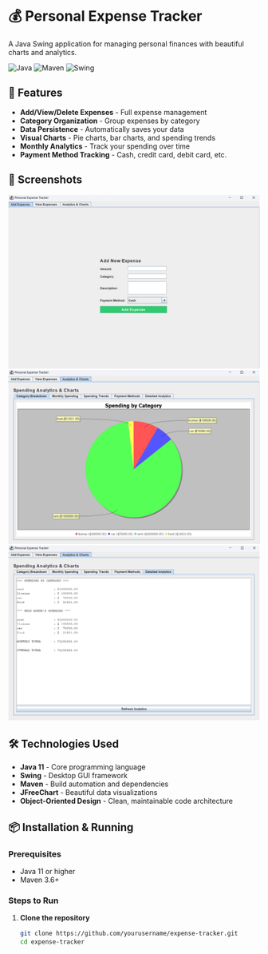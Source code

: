# 💰 Personal Expense Tracker

A Java Swing application for managing personal finances with beautiful charts and analytics.

![Java](https://img.shields.io/badge/Java-11+-blue)
![Maven](https://img.shields.io/badge/Build-Maven-green)
![Swing](https://img.shields.io/badge/GUI-Swing-orange)

## 🚀 Features

- **Add/View/Delete Expenses** - Full expense management
- **Category Organization** - Group expenses by category
- **Data Persistence** - Automatically saves your data
- **Visual Charts** - Pie charts, bar charts, and spending trends
- **Monthly Analytics** - Track your spending over time
- **Payment Method Tracking** - Cash, credit card, debit card, etc.


## 📸 Screenshots

<p align="center">
  <img src="Screenshots/Screenshot%202025-10-16%20225832.png" width="600"><br>
  <img src="Screenshots/Screenshot%202025-10-16%20225857.png" width="600"><br>
  <img src="Screenshots/Screenshot%202025-10-16%20225909.png" width="600">
</p>

## 🛠️ Technologies Used

- **Java 11** - Core programming language
- **Swing** - Desktop GUI framework
- **Maven** - Build automation and dependencies
- **JFreeChart** - Beautiful data visualizations
- **Object-Oriented Design** - Clean, maintainable code architecture

## 📦 Installation & Running

### Prerequisites
- Java 11 or higher
- Maven 3.6+

### Steps to Run
1. **Clone the repository**
   ```bash
   git clone https://github.com/yourusername/expense-tracker.git
   cd expense-tracker
